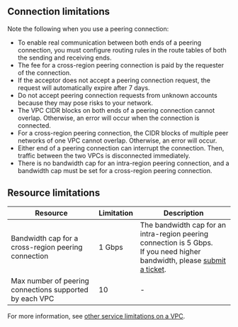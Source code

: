 ## Connection limitations
Note the following when you use a peering connection:
- To enable real communication between both ends of a peering connection, you must configure routing rules in the route tables of both the sending and receiving ends.
- The fee for a cross-region peering connection is paid by the requester of the connection.
- If the acceptor does not accept a peering connection request, the request will automatically expire after 7 days.
- Do not accept peering connection requests from unknown accounts because they may pose risks to your network.
- The VPC CIDR blocks on both ends of a peering connection cannot overlap. Otherwise, an error will occur when the connection is connected.
- For a cross-region peering connection, the CIDR blocks of multiple peer networks of one VPC cannot overlap. Otherwise, an error will occur.
- Either end of a peering connection can interrupt the connection. Then, traffic between the two VPCs is disconnected immediately.
- There is no bandwidth cap for an intra-region peering connection, and a bandwidth cap must be set for a cross-region peering connection.

## Resource limitations

| Resource | Limitation | Description |
| -------------- | ----- | -------------------------------- |
| Bandwidth cap for a cross-region peering connection | 1 Gbps | The bandwidth cap for an intra-region peering connection is 5 Gbps.<br/>If you need higher bandwidth, please [submit a ticket](https://console.cloud.tencent.com/workorder/category). |
| Max number of peering connections supported by each VPC | 10 | - |


For more information, see [other service limitations on a VPC](https://intl.cloud.tencent.com/document/product/215/537).
